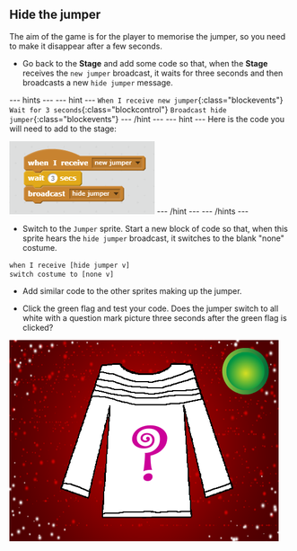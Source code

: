 ## Hide the jumper

The aim of the game is for the player to memorise the jumper, so you need to make it disappear after a few seconds.

+ Go back to the **Stage** and add some code so that, when the **Stage** receives the `new jumper` broadcast, it waits for three seconds and then broadcasts a new `hide jumper` message.

--- hints ---
--- hint ---
`When I receive new jumper`{:class="blockevents"}
`Wait for 3 seconds`{:class="blockcontrol"}
`Broadcast hide jumper`{:class="blockevents"}
--- /hint ---
--- hint ---
Here is the code you will need to add to the stage:

![Broadcast hide](images/broadcast-hide.png)
--- /hint ---
--- /hints ---

+ Switch to the `Jumper` sprite. Start a new block of code so that, when this sprite hears the `hide jumper` broadcast, it switches to the blank "none" costume.

```blocks
when I receive [hide jumper v]
switch costume to [none v]
```

+ Add similar code to the other sprites making up the jumper.

+ Click the green flag and test your code. Does the jumper switch to all white with a question mark picture three seconds after the green flag is clicked?

![Blank jumper](images/blank-jumper.png)
